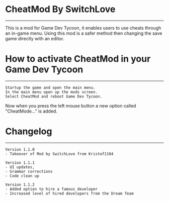 # CheatMod By SwitchLove	
------

This is a mod for Game Dev Tycoon, it enables users to use cheats through an in-game menu. Using this mod is a safer method then changing the save game directly with an editor.

# How to activate CheatMod in your Game Dev Tycoon
------

	Startup the game and open the main menu.
	In the main menu open up the mods screen.
	Select CheatMod and reboot Game Dev Tycoon.
	
Now when you press the left mouse button a new option called "CheatMode..." is added.	

# Changelog
------

	Version 1.1.0
	- Takeover of Mod by SwitchLove from Kristof1104

	Version 1.1.1
  	- UI updates, 
	- Grammar corrections
	- Code clean up
	
	Version 1.1.2
  	- Added option to hire a famous developer
	- Increased level of hired developers from the Dream Team